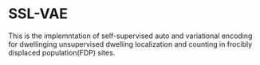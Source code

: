 # SSL-VAE
This is the implemntation of self-supervised auto and variational encoding for dwellinging unsupervised dwelling localization and counting in frocibly displaced population(FDP) sites. 
